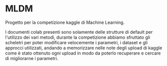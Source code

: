 # MLDM
Progetto per la competizione kaggle di Machine Learning.

I documenti colab presenti sono solamente delle strutture di default per l'utilizzo dei vari metodi,
durante la competizione abbiamo sfruttato gli scheletri per poter modificare velocemente i parametri,
i dataset e gli approcci utilizzati, andando a memorizzare nelle note degli upload di kaggle come 
è stato ottenuto ogni upload in modo da poterlo recuperare e cercare di migliorarne i parametri.
